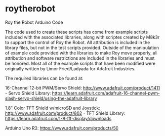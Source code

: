 roytherobot
===========

Roy the Robot Arduino Code

The code used to create these scripts has come from example scripts included with the associated libraries, along with scriptes created by M8k3r to support the control of Roy the Robot.  All attribution is included in the library files, but not in the test scripts provided.  Outside of the manipulation of example code provided with the libraries to make Roy move properly, all attribution and software restrictions are included in the libraries and must be honored.  Most all of the example scripts that have been modified were originally written by Limor Fried/Ladyada for Adafruit Industries.

The required libraries can be found at:

16-Channel 12-bit PWM/Servo Shield: http://www.adafruit.com/product/1411 - Servo Shield Library: https://learn.adafruit.com/adafruit-16-channel-pwm-slash-servo-shield/using-the-adafruit-library

1.8" Color TFT Shield w/microSD and Joystick: http://www.adafruit.com/product/802 - TFT Shield Library: https://learn.adafruit.com/1-8-tft-display/downloads

Arduino Uno R3: https://www.adafruit.com/products/50
